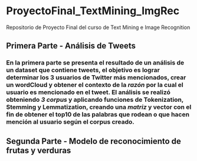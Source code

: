 # ProyectoFinal_TextMining_ImgRec
Repositorio de Proyecto Final del curso de Text Mining e Image Recognition

## **Primera Parte - Análisis de Tweets**
### En la primera parte se presenta el resultado de un análisis de un dataset que contiene tweets, el objetivo es lograr determinar los 3 usuarios de Twitter más mencionados, crear un wordCloud y obtener el contexto de la *razón* por la cual el usuario es mencionado en el tweet.  El análisis se realizó obteniendo *3 corpus* y aplicando funciones de Tokenization, Stemming y Lemmatization, creando una *matriz* y vector con el fin de obtener el top10 de las palabras que rodean o que hacen mención al usuario según el corpus creado.

## **Segunda Parte - Modelo de reconocimiento de frutas y verduras**
